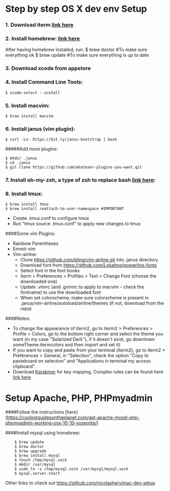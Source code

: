 # Step by step OS X dev env Setup 

### 1. Download iterm [link here](http://www.iterm2.com/#/section/home)
### 2. Install homebrew: [link here](https://brew.sh/)
After having homebrew installed, run: 
    $ brew doctor #To make sure everything ok
    $ brew update #To make sure everything is up to date

### 3. Download xcode from appstore

### 4. Install Command Line Tools:

    $ xcode-select --install

### 5. Install macvim:

    $ brew install macvim

### 6. Install janus (vim plugin):

    $ curl -Lo- https://bit.ly/janus-bootstrap | bash
    
#####Add more plugins:

    $ mkdir .janus
    $ cd .janus
    $ git clone https://github.com/whatever-plugins-you-want.git
    
    
### 7. Install oh-my-zsh, a type of zsh to replace bash [link here](https://github.com/robbyrussell/oh-my-zsh):
### 8. Install tmux:

    $ brew install tmux
    $ brew install reattach-to-user-namespace #IMPORTANT
 
 * Create .tmux.conf to configure tmux
 * Run "tmux source .tmux.conf" to apply new changes to tmux
  

####Some vim Plugins:
  - Rainbow Parentheses
  - Emmit-vim
  - Vim-airline:
     + Clone https://github.com/bling/vim-airline.git into .janus directory
     + Download font from https://github.com/Lokaltog/powerline-fonts
     + Select font in the font books
     + iterm > Preferences > Profiles > Text > Change Font (choose the
downloaded one)
     + Update .vimrc (and .gvimrc to apply to macvim - check the fontname) to use the downloaded font 
     + When set colorscheme, make sure colorscheme is present in .janus/vim-airline/autoload/airline/themes (if not, download from the repo) 
     
####Notes: 
- To change the appearance of iterm2, go to iterm2 > Preferences > Profile > Colors, go to the bottom right corner and select the theme you want (in my case "Solarized Dark"), if it doesn't exist, go downtown someTheme.itermcolors and then import and set it)
- If you want to copy and paste from your terminal (iterm2), go to iterm2 > Preferences > General, in "Selection", check the option "Copy to pasteboard on selection" and "Applications in terminal my access clipboard". 
- Download [Karabiner](https://pqrs.org/osx/karabiner/index.html) for key mapping. Complex rules can be found here [link here](https://pqrs.org/osx/karabiner/complex_modifications/)
     

# Setup Apache, PHP, PHPmyadmin

####Follow the instructions [here] (https://coolestguidesontheplanet.com/get-apache-mysql-php-phpmyadmin-working-osx-10-10-yosemite/)

####Install mysql using homebrew:

        $ brew update
        $ brew doctor
        $ brew upgrade
        $ brew install mysql
        $ touch /tmp/mysql.sock
        $ mkdir /var/mysql
        $ sudo ln -s /tmp/mysql.sock /var/mysql/mysql.sock
        $ mysql.server.start
        
        
Other links to check out 
https://github.com/nicolashery/mac-dev-setup
